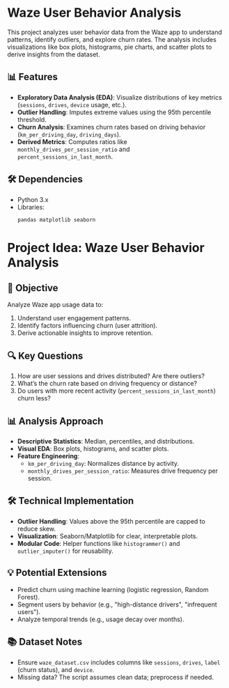 # Waze User Behavior Analysis

This project analyzes user behavior data from the Waze app to understand patterns, identify outliers, and explore churn rates. The analysis includes visualizations like box plots, histograms, pie charts, and scatter plots to derive insights from the dataset.

## 📊 Features
- **Exploratory Data Analysis (EDA)**: Visualize distributions of key metrics (`sessions`, `drives`, `device` usage, etc.).
- **Outlier Handling**: Imputes extreme values using the 95th percentile threshold.
- **Churn Analysis**: Examines churn rates based on driving behavior (`km_per_driving_day`, `driving_days`).
- **Derived Metrics**: Computes ratios like `monthly_drives_per_session_ratio` and `percent_sessions_in_last_month`.

## 🛠️ Dependencies
- Python 3.x
- Libraries:
  ```bash
  pandas matplotlib seaborn

  
# Project Idea: Waze User Behavior Analysis

## 🎯 Objective
Analyze Waze app usage data to:
1. Understand user engagement patterns.
2. Identify factors influencing churn (user attrition).
3. Derive actionable insights to improve retention.

## 🔍 Key Questions
1. How are user sessions and drives distributed? Are there outliers?
2. What’s the churn rate based on driving frequency or distance?
3. Do users with more recent activity (`percent_sessions_in_last_month`) churn less?

## 📊 Analysis Approach
- **Descriptive Statistics**: Median, percentiles, and distributions.
- **Visual EDA**: Box plots, histograms, and scatter plots.
- **Feature Engineering**:
  - `km_per_driving_day`: Normalizes distance by activity.
  - `monthly_drives_per_session_ratio`: Measures drive frequency per session.

## 🛠️ Technical Implementation
- **Outlier Handling**: Values above the 95th percentile are capped to reduce skew.
- **Visualization**: Seaborn/Matplotlib for clear, interpretable plots.
- **Modular Code**: Helper functions like `histogrammer()` and `outlier_imputer()` for reusability.

## 💡 Potential Extensions
- Predict churn using machine learning (logistic regression, Random Forest).
- Segment users by behavior (e.g., "high-distance drivers", "infrequent users").
- Analyze temporal trends (e.g., usage decay over months).

## 📚 Dataset Notes
- Ensure `waze_dataset.csv` includes columns like `sessions`, `drives`, `label` (churn status), and `device`.
- Missing data? The script assumes clean data; preprocess if needed.
